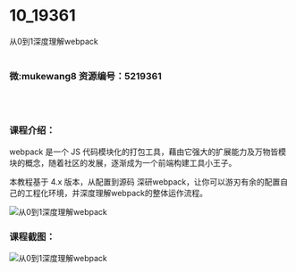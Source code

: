 # 10_19361
从0到1深度理解webpack
<br/></br>
<h3>微:mukewang8 资源编号：5219361</h3>
<br/></br>
<h3>课程介绍：</h3>
<p><a title="查看与 webpack 相关的文章" target="_blank">webpack</a> 是一个 JS 代码模块化的打包工具，藉由它强大的扩展能力及万物皆模块的概念，随着社区的发展，逐渐成为一个前端构建工具小王子。</p>
<p>本教程基于 4.x 版本，从配置到源码 深研webpack，让你可以游刃有余的配置自己的工程化环境，并深度理解webpack的整体运作流程。</p>
<p><img src="https://www.ko996.com/wp-content/uploads/img/2021/04/1-16-300x123.png" alt="从0到1深度理解webpack"></p>
<div class="info-desc">
<h3>课程截图：</h3>
<p><img src="https://www.ko996.com/wp-content/uploads/img/2021/04/2-15.png" alt="从0到1深度理解webpack"></p>


			
</div>
